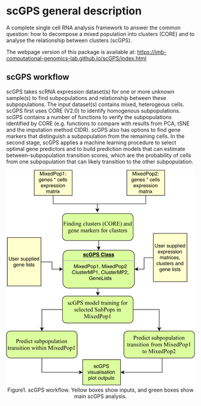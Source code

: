 # scGPS general description
A complete  single cell RNA analysis framework to answer the common question: how to decompose a mixed population into clusters (CORE) and to analyse the relationship between clusters (scGPS). 

The webpage version of this package is available at: https://imb-computational-genomics-lab.github.io/scGPS/index.html 
## scGPS workflow

scGPS takes scRNA expression dataset(s) for one or more unknown sample(s) to find subpopulations and relationship between these subpopulations. The input dataset(s) contains mixed, heterogeous cells. scGPS first uses CORE (V2.0) to identify homogenous subpopulations. scGPS contains a number of functions to verify the subpopulations identified by CORE (e.g. functions to compare with results from PCA, tSNE and the imputation method CIDR). scGPS also has options to find gene markers that distinguish a subpopulation from the remaining cells. In the second stage, scGPS applies a machine learning procedure to select optimal gene predictors and to build prediction models that can estimate between-subpopulation transition scores, which are the probability of cells from one subpopulation that can likely transition to the other subpopulation.

 
<p align="center">
	<img src="./man/figures/packagePlan.png"> <br>
Figure1. scGPS workflow. Yellow boxes show inputs, and green boxes show main scGPS analysis.  
</p>




